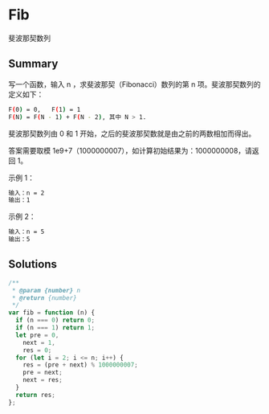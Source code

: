 # Fib

斐波那契数列

## Summary

写一个函数，输入 n ，求斐波那契（Fibonacci）数列的第 n 项。斐波那契数列的定义如下：

```bash
F(0) = 0,   F(1) = 1
F(N) = F(N - 1) + F(N - 2), 其中 N > 1.
```

斐波那契数列由 0 和 1 开始，之后的斐波那契数就是由之前的两数相加而得出。

答案需要取模 1e9+7（1000000007），如计算初始结果为：1000000008，请返回 1。

示例 1：

```bash
输入：n = 2
输出：1
```

示例 2：

```bash
输入：n = 5
输出：5
```

## Solutions

```js
/**
 * @param {number} n
 * @return {number}
 */
var fib = function (n) {
  if (n === 0) return 0;
  if (n === 1) return 1;
  let pre = 0,
    next = 1,
    res = 0;
  for (let i = 2; i <= n; i++) {
    res = (pre + next) % 1000000007;
    pre = next;
    next = res;
  }
  return res;
};
```
